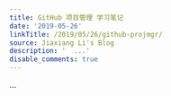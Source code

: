 ```yaml
---
title: GitHub 项目管理 学习笔记
date: '2019-05-26'
linkTitle: /2019/05/26/github-projmgr/
source: Jiaxiang Li's Blog
description: '  ...'
disable_comments: true
---
```

  ...